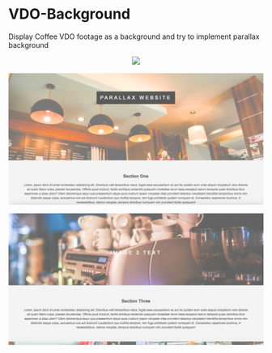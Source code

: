# VDO-Background
Display Coffee VDO footage as a background and try to implement parallax background

<p align="center">
    <img src="src/example/vdo-1.gif">
</p>

<p align="center">
    <img src="src/example/vdo-2.png">
</p>

<p align="center">
    <img src="src/example/vdo-3.png">
</p>